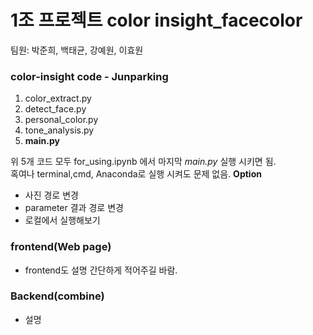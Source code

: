 # **1조 프로젝트 color insight_facecolor** <br>
팀원: 박준희, 백태균, 강예원, 이효원


### color-insight code - Junparking
1. color_extract.py
2. detect_face.py
3. personal_color.py
4. tone_analysis.py
5. **main.py**

위 5개 코드 모두 for_using.ipynb 에서 마지막 _main.py_ 실행 시키면 됨. <br>
혹여나 terminal,cmd, Anaconda로 실행 시켜도 문제 없음.
**Option**
* 사진 경로 변경
* parameter 결과 경로 변경
* 로컬에서 실행해보기

### frontend(Web page) 

* frontend도 설명 간단하게 적어주길 바람.


### Backend(combine)

* 설명
